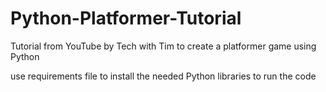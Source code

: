 # Python-Platformer-Tutorial
Tutorial from YouTube by Tech with Tim to create a platformer game using Python

use requirements file to install the needed Python libraries to run the code
